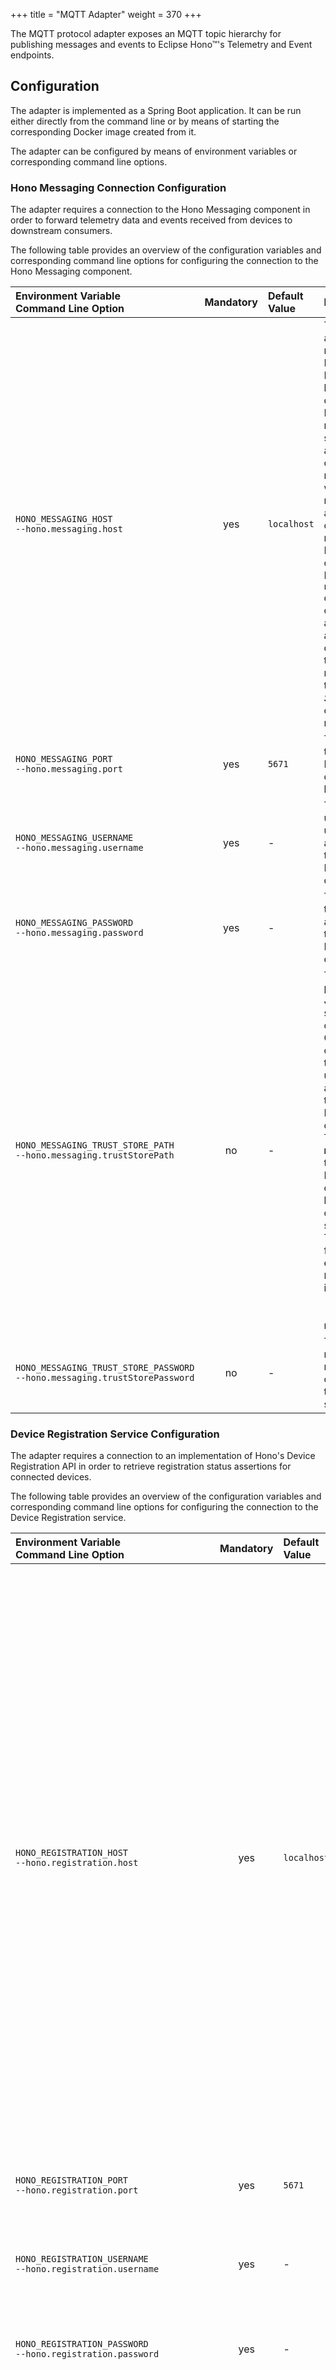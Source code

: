 +++
title = "MQTT Adapter"
weight = 370
+++

The MQTT protocol adapter exposes an MQTT topic hierarchy for publishing messages and events to Eclipse Hono&trade;'s Telemetry and Event endpoints.
<!--more-->

## Configuration

The adapter is implemented as a Spring Boot application. It can be run either directly from the command line or by means of starting the corresponding Docker image created from it.

The adapter can be configured by means of environment variables or corresponding command line options.

### Hono Messaging Connection Configuration

The adapter requires a connection to the Hono Messaging component in order to forward telemetry data and events received from devices to downstream consumers.

The following table provides an overview of the configuration variables and corresponding command line options for configuring the connection to the Hono Messaging component.

| Environment Variable<br>Command Line Option | Mandatory | Default Value | Description  |
| :------------------------------------------ | :-------: | :------------ | :------------|
| `HONO_MESSAGING_HOST`<br>`--hono.messaging.host` | yes | `localhost` | The IP address or name of the Hono Messaging host to connect to. NB: This needs to be set to an address that can be resolved within the network the adapter runs on. When running as a Docker container, use Docker's `--network` command line option to attach the adapter container to the Docker network that the *Hono Server* container is running on. |
| `HONO_MESSAGING_PORT`<br>`--hono.messaging.port` | yes | `5671` | The port that the Hono Messaging component is listening on. |
| `HONO_MESSAGING_USERNAME`<br>`--hono.messaging.username` | yes | - | The username to use for authenticating to the Hono Messaging component. |
| `HONO_MESSAGING_PASSWORD`<br>`--hono.messaging.password` | yes | - | The password to use for authenticating to the Hono Messaging component. |
| `HONO_MESSAGING_TRUST_STORE_PATH`<br>`--hono.messaging.trustStorePath` | no  | - | The absolute path to the Java key store containing the CA certificates the adapter uses for authenticating the Hono Messaging component. This property **must** be set if the Hono Messaging component has been configured to support TLS. The key store format can be either `JKS`, `PKCS12` or `PEM` indicated by a `.jks`, `.p12` or `.pem` file suffix respectively. |
| `HONO_MESSAGING_TRUST_STORE_PASSWORD`<br>`--hono.messaging.trustStorePassword` | no | - | The password required to read the contents of the trust store. |

### Device Registration Service Configuration

The adapter requires a connection to an implementation of Hono's Device Registration API in order to retrieve registration status assertions for connected devices.

The following table provides an overview of the configuration variables and corresponding command line options for configuring the connection to the Device Registration service.

| Environment Variable<br>Command Line Option | Mandatory | Default Value | Description  |
| :------------------------------------------ | :-------: | :------------ | :------------|
| `HONO_REGISTRATION_HOST`<br>`--hono.registration.host` | yes | `localhost` | The IP address or name of the Device Registration service. The adapter uses this service to get an assertion regarding a device's registration status, i.e. whether it is enabled and if it is registered with a particular tenant. NB: This variable needs to be set to an address that can be resolved within the network the adapter runs on. When running as a Docker container, use Docker's `--network` command line option to attach the adapter container to the same network the Device Registration service container is running on. |
| `HONO_REGISTRATION_PORT`<br>`--hono.registration.port` | yes | `5671` | The port that the Device Registration service is listening on. |
| `HONO_REGISTRATION_USERNAME`<br>`--hono.registration.username` | yes | - | The username to use for authenticating to the Device Registration service. |
| `HONO_REGISTRATION_PASSWORD`<br>`--hono.registration.password` | yes | - | The password to use for authenticating to the Device Registration service. |
| `HONO_REGISTRATION_TRUST_STORE_PATH`<br>`--hono.registration.trustStorePath` | no  | - | The absolute path to the Java key store containing the CA certificates the adapter uses for authenticating the Device Registration service. This property **must** be set if the Device Registration service has been configured to use TLS. The key store format can be either `JKS`, `PKCS12` or `PEM` indicated by a `.jks`, `.p12` or `.pem` file suffix. |
| `HONO_REGISTRATION_TRUST_STORE_PASSWORD`<br>`--hono.registration.trustStorePassword` | no | - | The password required to read the contents of the trust store. |

### Credentials Service Configuration

The adapter requires a connection to an implementation of Hono's Credentials API in order to retrieve credentials stored for devices that need to be authenticated.

The following table provides an overview of the configuration variables and corresponding command line options for configuring the connection to the Credentials service.

{{% note %}}
Note that the credentials API is expected to be often implemented by the Device Registration component. 
In that case the following configuration variables may be omitted and the client used to access the Device Registration service is used to access the Credentials service as well.
{{% /note %}}

| Environment Variable<br>Command Line Option | Mandatory | Default Value | Description  |
| :------------------------------------------ | :-------: | :------------ | :------------|
| `HONO_CREDENTIALS_HOST`<br>`--hono.credentials.host` | yes | `localhost` | The IP address or name of the Credentials service. The adapter uses this service to get credentials stored for a device to authenticate it. NB: This variable needs to be set to an address that can be resolved within the network the adapter runs on. When running as a Docker container, use Docker's `--network` command line option to attach the adapter container to the same network the Credentials service container is running on. |
| `HONO_CREDENTIALS_PORT`<br>`--hono.credentials.port` | yes | `5671` | The port that the Credentials service is listening on. |
| `HONO_CREDENTIALS_USERNAME`<br>`--hono.credentials.username` | yes | - | The username to use for authenticating to the Credentials service. |
| `HONO_CREDENTIALS_PASSWORD`<br>`--hono.credentials.password` | yes | - | The password to use for authenticating to the Credentials service. |
| `HONO_CREDENTIALS_TRUST_STORE_PATH`<br>`--hono.credentials.trustStorePath` | no  | - | The absolute path to the Java key store containing the CA certificates the adapter uses for authenticating the Credentials service. This property **must** be set if the Credentials service has been configured to use TLS. The key store format can be either `JKS`, `PKCS12` or `PEM` indicated by a `.jks`, `.p12` or `.pem` file suffix. |
| `HONO_CREDENTIALS_TRUST_STORE_PASSWORD`<br>`--hono.credentials.trustStorePassword` | no | - | The password required to read the contents of the trust store. |


### Adapter Configuration

The following table provides an overview of the configuration variables and corresponding command line options for configuring the MQTT adapter.

| Environment Variable<br>Command Line Option | Mandatory | Default Value | Description  |
| :------------------------------------------ | :-------: | :------------ | :------------|
| `HONO_APP_MAX_INSTANCES`<br>`--hono.app.maxInstances` | no | *#CPU cores* | The number of verticle instances to deploy. If not set, one verticle per processor core is deployed. |
| `HONO_APP_HEALTH_CHECK_PORT`<br>`--hono.app.healthCheckPort` | no | - | The port that the HTTP server, which exposes the service's health check resources, should bind to. If set, the adapter will expose a *readiness* probe at URI `/readiness` and a *liveness* probe at URI `/liveness`. |
| `HONO_APP_HEALTH_CHECK_BIND_ADDRESS`<br>`--hono.app.healthCheckBindAddress` | no | `127.0.0.1` | The IP address of the network interface that the HTTP server, which exposes the service's health check resources, should be bound to. The HTTP server will only be started if `HONO_APP_HEALTH_CHECK_BIND_ADDRESS` is set explicitly. |
| `HONO_MQTT_BIND_ADDRESS`<br>`--hono.mqtt.bindAddress` | no | `127.0.0.1` | The IP address of the network interface that the secure port should be bound to.<br>See [Port Configuration]({{< relref "#port-configuration" >}}) below for details. |
| `HONO_MQTT_CERT_PATH`<br>`--hono.mqtt.certPath` | no | - | The absolute path to the PEM file containing the certificate that the protocol adapter should use for authenticating to clients. This option must be used in conjunction with `HONO_MQTT_KEY_PATH`.<br>Alternatively, the `HONO_MQTT_KEY_STORE_PATH` option can be used to configure a key store containing both the key as well as the certificate. |
| `HONO_MQTT_INSECURE_PORT`<br>`--hono.mqtt.insecurePort` | no | - | The insecure port the protocol adapter should listen on.<br>See [Port Configuration]({{< relref "#port-configuration" >}}) below for details. |
| `HONO_MQTT_INSECURE_PORT_BIND_ADDRESS`<br>`--hono.mqtt.insecurePortBindAddress` | no | `127.0.0.1` | The IP address of the network interface that the insecure port should be bound to.<br>See [Port Configuration]({{< relref "#port-configuration" >}}) below for details. |
| `HONO_MQTT_INSECURE_PORT_ENABLED`<br>`--hono.mqtt.insecurePortEnabled` | no | `false` | If set to `true` the protocol adapter will open an insecure port (not secured by TLS) using either the port number set via `HONO_MQTT_INSECURE_PORT` or the default MQTT port number (`1883`) if not set explicitly.<br>See [Port Configuration]({{< relref "#port-configuration" >}}) below for details. |
| `HONO_MQTT_KEY_PATH`<br>`--hono.mqtt.keyPath` | no | - | The absolute path to the (PKCS8) PEM file containing the private key that the protocol adapter should use for authenticating to clients. This option must be used in conjunction with `HONO_MQTT_CERT_PATH`. Alternatively, the `HONO_MQTT_KEY_STORE_PATH` option can be used to configure a key store containing both the key as well as the certificate. |
| `HONO_MQTT_KEY_STORE_PASSWORD`<br>`--hono.mqtt.keyStorePassword` | no | - | The password required to read the contents of the key store. |
| `HONO_MQTT_KEY_STORE_PATH`<br>`--hono.mqtt.keyStorePath` | no | - | The absolute path to the Java key store containing the private key and certificate that the protocol adapter should use for authenticating to clients. Either this option or the `HONO_MQTT_KEY_PATH` and `HONO_MQTT_CERT_PATH` options need to be set in order to enable TLS secured connections with clients. The key store format can be either `JKS` or `PKCS12` indicated by a `.jks` or `.p12` file suffix respectively. |
| `HONO_MQTT_MAX_PAYLOAD_SIZE`<br>`--hono.mqtt.maxPayloadSize` | no | `2048` | The maximum allowed size of an incoming MQTT message's payload in bytes. When a client sends a message with a larger payload, the message is discarded and the connection to the client gets closed. |
| `HONO_MQTT_PORT`<br>`--hono.mqtt.port` | no | `8883` | The secure port that the protocol adapter should listen on.<br>See [Port Configuration]({{< relref "#port-configuration" >}}) below for details. |
| `HONO_MQTT_AUTHENTICATE_DEVICES`<br>`--hono.mqtt.authenticationRequired` | no | `true` | If set to `true` the protocol adapter demands the authentication of devices by using the [Credentials Service]({{< relref "#credentials-service-configuration" >}}) before they are allowed to publish messages. |

The variables only need to be set if the default values do not match your environment.

## Port Configuration

The MQTT protocol adapter can be configured to listen for connections on

* a secure port only (default) or
* an insecure port only or
* both a secure and an insecure port (dual port configuration)

The MQTT protocol adapter will fail to start if none of the ports is configured properly.

### Secure Port Only

The protocol adapter needs to be configured with a private key and certificate in order to open a TLS secured port.

There are two alternative ways for doing so:

1. either setting the `HONO_MQTT_KEY_STORE_PATH` and the `HONO_MQTT_KEY_STORE_PASSWORD` variables in order to load the key & certificate from a password protected key store, or
1. setting the `HONO_MQTT_KEY_PATH` and `HONO_MQTT_CERT_PATH` variables in order to load the key and certificate from two separate PEM files in PKCS8 format.

When starting up, the protocol adapter will bind a TLS secured socket to the default secure MQTT port 8883. The port number can also be set explicitly using the `HONO_MQTT_PORT` variable.

The `HONO_MQTT_BIND_ADDRESS` variable can be used to specify the network interface that the port should be exposed on. By default the port is bound to the *loopback device* only, i.e. the port will only be accessible from the local host. Setting this variable to `0.0.0.0` will let the port being bound to **all** network interfaces (be careful not to expose the port unintentionally to the outside world).

### Insecure Port Only

The secure port will mostly be required for production scenarios. However, it might be desirable to expose a non-TLS secured port instead, e.g. for testing purposes. In any case, the non-secure port needs to be explicitly enabled either by

- explicitly setting `HONO_MQTT_INSECURE_PORT` to a valid port number, or by
- implicitly configuring the default MQTT port (1883) by simply setting `HONO_MQTT_INSECURE_PORT_ENABLED` to `true`.

The protocol adapter issues a warning on the console if `HONO_MQTT_INSECURE_PORT` is set to the default secure MQTT port (8883).

The `HONO_MQTT_INSECURE_PORT_BIND_ADDRESS` variable can be used to specify the network interface that the port should be exposed on. By default the port is bound to the *loopback device* only, i.e. the port will only be accessible from the local host. This variable might be used to e.g. expose the non-TLS secured port on a local interface only, thus providing easy access from within the local network, while still requiring encrypted communication when accessed from the outside over public network infrastructure.

Setting this variable to `0.0.0.0` will let the port being bound to **all** network interfaces (be careful not to expose the port unintentionally to the outside world).

### Dual Port
 
The protocol adapter may be configured to open both a secure and a non-secure port at the same time simply by configuring both ports as described above. For this to work, both ports must be configured to use different port numbers, otherwise startup will fail.

### Ephemeral Ports

Both the secure as well as the insecure port numbers may be explicitly set to `0`. The protocol adapter will then use arbitrary (unused) port numbers determined by the operating system during startup.

## Run as a Docker Container

When running the adapter as a Docker container, the preferred way of configuration is to pass environment variables to the container during startup using Docker's `-e` or `--env` command line option.

The following command starts the MQTT adapter container using the trusted certificates included in the image under path `/etc/hono/certs`.

~~~sh
$ docker run -d --name mqtt-adapter --network hono-net \
> -e 'HONO_MESSAGING_HOST=hono-service-messaging.hono' \
> -e 'HONO_MESSAGING_USERNAME=mqtt-adapter@HONO' \
> -e 'HONO_MESSAGING_PASSWORD=mqtt-secret' \
> -e 'HONO_MESSAGING_TRUST_STORE_PATH=/etc/hono/certs/trusted-certs.pem' \
> -e 'HONO_REGISTRATION_HOST=hono-service-device-registry.hono' \
> -e 'HONO_REGISTRATION_USERNAME=mqtt-adapter@HONO' \
> -e 'HONO_REGISTRATION_PASSWORD=mqtt-secret' \
> -e 'HONO_REGISTRATION_TRUST_STORE_PATH=/etc/hono/certs/trusted-certs.pem' \
> -e 'HONO_MQTT_BIND_ADDRESS=0.0.0.0' \
> -e 'HONO_MQTT_KEY_PATH=/etc/hono/certs/mqtt-adapter-key.pem' \
> -e 'HONO_MQTT_CERT_PATH=/etc/hono/certs/mqtt-adapter-cert.pem' \
> -e 'HONO_MQTT_INSECURE_PORT_ENABLED=true' \
> -e 'HONO_MQTT_INSECURE_PORT_BIND_ADDRESS=0.0.0.0'
> -p1883:1883 -p8883:8883 eclipsehono/hono-adapter-mqtt-vertx:latest
~~~

{{% note %}}
The *--network* command line switch is used to specify the *user defined* Docker network that the MQTT adapter container should attach to. It is important that the MQTT adapter container is attached to the same network that the Hono Messaging component is attached to so that the MQTT adapter can use the Hono Messaging component's host name to connect to it via the Docker network.
Please refer to the [Docker Networking Guide](https://docs.docker.com/engine/userguide/networking/#/user-defined-networks) for details regarding how to create a *user defined* network in Docker. When using a *Docker Compose* file to start up a complete Hono stack as a whole, the compose file will either explicitly define one or more networks that the containers attach to or the *default* network is used which is created automatically by Docker Compose for an application stack.

In cases where the MQTT adapter container requires a lot of configuration via environment variables (provided by means of *-e* switches), it is more convenient to add all environment variable definitions to a separate *env file* and refer to it using Docker's *--env-file* command line switch when starting the container. This way the command line to start the container is much shorter and can be copied and edited more easily.
{{% /note %}}

## Run using Docker Compose

In most cases it is much easier to start all of Hono's components in one shot using Docker Compose.
See the `example` module for details. The `example` module also contains an example service definition file that
you can use as a starting point for your own configuration.

## Run the Spring Boot Application

Sometimes it is helpful to run the adapter from its jar file, e.g. in order to attach a debugger more easily or to take advantage of code replacement.
In order to do so, the adapter can be started using the `spring-boot:run` maven goal from the `adapters/mqtt-vertx` folder.
The corresponding command to start up the adapter with the configuration used in the Docker example above looks like this:

~~~sh
~/hono/adapters/mqtt-vertx$ mvn spring-boot:run -Drun.arguments=\
> --hono.messaging.host=hono-service-messaging.hono,\
> --hono.messaging.username=mqtt-adapter@HONO,\
> --hono.messaging.password=mqtt-secret,\
> --hono.messaging.trustStorePath=target/certs/trusted-certs.pem \
> --hono.registration.host=hono-service-device-registry.hono,\
> --hono.registration.username=mqtt-adapter@HONO,\
> --hono.registration.password=mqtt-secret,\
> --hono.registration.trustStorePath=target/certs/trusted-certs.pem \
> --hono.mqtt.bindAddress=0.0.0.0 \
> --hono.mqtt.insecurePortEnabled=true,\
> --hono.mqtt.insecurePortBindAddress=0.0.0.0
~~~

{{% note %}}
In the example above the *--hono.messaging.host=hono-service-messaging.hono* command line option indicates that the Hono Messaging component is running on a host
with name *hono-service-messaging.hono*. However, if the Hono Messaging component has been started as a Docker container then the *hono-service-messaging.hono* host name will most likely only be resolvable on the network that Docker has created for running the container on, i.e. when you run the MQTT adapter
from the Spring Boot application and want it to connect to a Hono Messaging instance run as a Docker container then you need to set the
value of the *--hono.messaging.host* option to the IP address (or name) of the Docker host running the Hono Messaging container.
The same holds true analogously for the *hono-service-device-registry.hono* address.
{{% /note %}}

## Using the Telemetry Topic Hierarchy

### Upload Telemetry Data

* Topic: `telemetry/${tenantId}/${deviceId}`
* Client-id: ${deviceId}
* Payload:
  * (required) Arbitrary payload

**Example**

Upload a JSON string for device `4711`:

    $ mosquitto_pub -i 4711 -t telemetry/DEFAULT_TENANT/4711 -m '{"temp": 5}'

## Using the Event Topic Hierarchy

### Send Event Message

* Topic: `event/${tenantId}/${deviceId}`
* Client-id: ${deviceId}
* Payload:
  * (required) Arbitrary payload

**Example**

Upload a JSON string for device `4711`:

    $ mosquitto_pub -i 4711 -t event/DEFAULT_TENANT/4711 -m '{"alarm": 1}'
